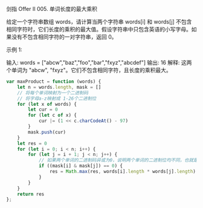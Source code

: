 剑指 Offer II 005. 单词长度的最大乘积

给定一个字符串数组 words，请计算当两个字符串 words[i] 和 words[j] 不包含相同字符时，它们长度的乘积的最大值。假设字符串中只包含英语的小写字母。如果没有不包含相同字符的一对字符串，返回 0。

 

示例 1:

输入: words = ["abcw","baz","foo","bar","fxyz","abcdef"]
输出: 16 
解释: 这两个单词为 "abcw", "fxyz"。它们不包含相同字符，且长度的乘积最大。
```js
var maxProduct = function (words) {
    let n = words.length, mask = []
    // 将每个单词映射为一个二进制码
    // 将字母a-z映射成 1-26个二进制位
    for (let x of words) {
        let cur = 0
        for (let c of x) {
            cur |= (1 << c.charCodeAt() - 97)
        }
        mask.push(cur)
    }
    let res = 0
    for (let i = 0; i < n; i++) {
        for (let j = i + 1; j < n; j++) {
            // 如果两个单词的二进制码异或为0，说明两个单词的二进制位均不同，也就是字母均不同
            if ((mask[i] & mask[j]) == 0) {
                res = Math.max(res, words[i].length * words[j].length)
            }
        }
    }
    return res
};
```